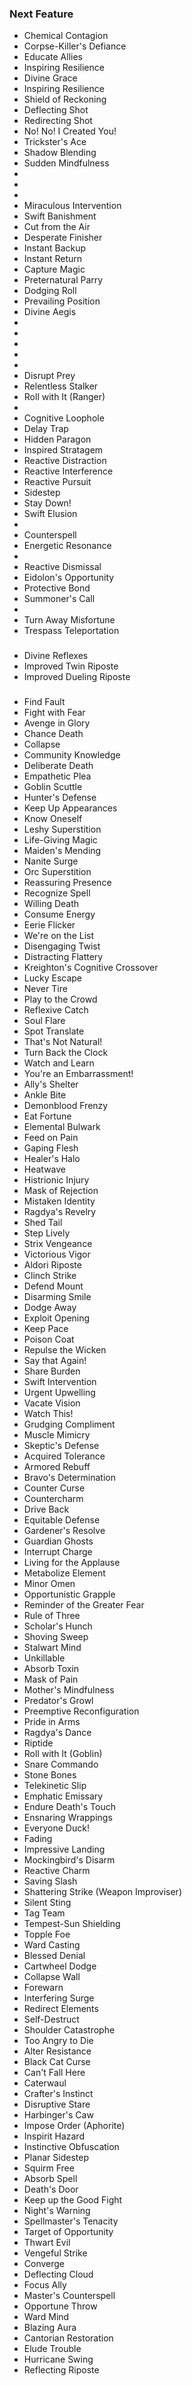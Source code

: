 ### Next Feature

- Chemical Contagion
- Corpse-Killer's Defiance
- Educate Allies
- Inspiring Resilience
- Divine Grace
- Inspiring Resilience
- Shield of Reckoning
- Deflecting Shot
- Redirecting Shot
- No! No! I Created You!
- Trickster's Ace
- Shadow Blending
- Sudden Mindfulness
-
-
-
- Miraculous Intervention
- Swift Banishment
- Cut from the Air
- Desperate Finisher
- Instant Backup
- Instant Return
- Capture Magic
- Preternatural Parry
- Dodging Roll
- Prevailing Position
- Divine Aegis
-
- 
-
-
-
- Disrupt Prey
- Relentless Stalker
- Roll with It (Ranger)
-
- Cognitive Loophole
- Delay Trap
- Hidden Paragon
- Inspired Stratagem
- Reactive Distraction
- Reactive Interference
- Reactive Pursuit
- Sidestep
- Stay Down!
- Swift Elusion
-
- Counterspell
- Energetic Resonance
-
- Reactive Dismissal
- Eidolon's Opportunity
- Protective Bond
- Summoner's Call
-
- Turn Away Misfortune
- Trespass Teleportation

###
- Divine Reflexes
- Improved Twin Riposte
- Improved Dueling Riposte

### 
- Find Fault
- Fight with Fear
- Avenge in Glory
- Chance Death
- Collapse
- Community Knowledge
- Deliberate Death
- Empathetic Plea
- Goblin Scuttle
- Hunter's Defense
- Keep Up Appearances
- Know Oneself
- Leshy Superstition
- Life-Giving Magic
- Maiden's Mending
- Nanite Surge
- Orc Superstition
- Reassuring Presence
- Recognize Spell
- Willing Death
- Consume Energy
- Eerie Flicker
- We're on the List
- Disengaging Twist
- Distracting Flattery
- Kreighton's Cognitive Crossover
- Lucky Escape
- Never Tire
- Play to the Crowd
- Reflexive Catch
- Soul Flare
- Spot Translate
- That's Not Natural!
- Turn Back the Clock
- Watch and Learn
- You're an Embarrassment!
- Ally's Shelter
- Ankle Bite
- Demonblood Frenzy
- Eat Fortune
- Elemental Bulwark
- Feed on Pain
- Gaping Flesh
- Healer's Halo
- Heatwave
- Histrionic Injury
- Mask of Rejection
- Mistaken Identity
- Ragdya's Revelry
- Shed Tail
- Step Lively
- Strix Vengeance
- Victorious Vigor
- Aldori Riposte
- Clinch Strike
- Defend Mount
- Disarming Smile
- Dodge Away
- Exploit Opening
- Keep Pace
- Poison Coat
- Repulse the Wicken
- Say that Again!
- Share Burden
- Swift Intervention
- Urgent Upwelling
- Vacate Vision
- Watch This!
- Grudging Compliment
- Muscle Mimicry
- Skeptic's Defense
- Acquired Tolerance
- Armored Rebuff
- Bravo's Determination
- Counter Curse
- Countercharm
- Drive Back
- Equitable Defense
- Gardener's Resolve
- Guardian Ghosts
- Interrupt Charge
- Living for the Applause
- Metabolize Element
- Minor Omen
- Opportunistic Grapple
- Reminder of the Greater Fear
- Rule of Three
- Scholar's Hunch
- Shoving Sweep
- Stalwart Mind
- Unkillable
- Absorb Toxin
- Mask of Pain
- Mother's Mindfulness
- Predator's Growl
- Preemptive Reconfiguration
- Pride in Arms
- Ragdya's Dance
- Riptide
- Roll with It (Goblin)
- Snare Commando
- Stone Bones
- Telekinetic Slip
- Emphatic Emissary
- Endure Death's Touch
- Ensnaring Wrappings
- Everyone Duck!
- Fading
- Impressive Landing
- Mockingbird's Disarm
- Reactive Charm
- Saving Slash
- Shattering Strike (Weapon Improviser)
- Silent Sting
- Tag Team
- Tempest-Sun Shielding
- Topple Foe
- Ward Casting
- Blessed Denial
- Cartwheel Dodge
- Collapse Wall
- Forewarn
- Interfering Surge
- Redirect Elements
- Self-Destruct
- Shoulder Catastrophe
- Too Angry to Die
- Alter Resistance
- Black Cat Curse
- Can't Fall Here
- Caterwaul
- Crafter's Instinct
- Disruptive Stare
- Harbinger's Caw
- Impose Order (Aphorite)
- Inspirit Hazard
- Instinctive Obfuscation
- Planar Sidestep
- Squirm Free
- Absorb Spell
- Death's Door
- Keep up the Good Fight
- Night's Warning
- Spellmaster's Tenacity
- Target of Opportunity
- Thwart Evil
- Vengeful Strike
- Converge
- Deflecting Cloud
- Focus Ally
- Master's Counterspell
- Opportune Throw
- Ward Mind
- Blazing Aura
- Cantorian Restoration
- Elude Trouble
- Hurricane Swing
- Reflecting Riposte
